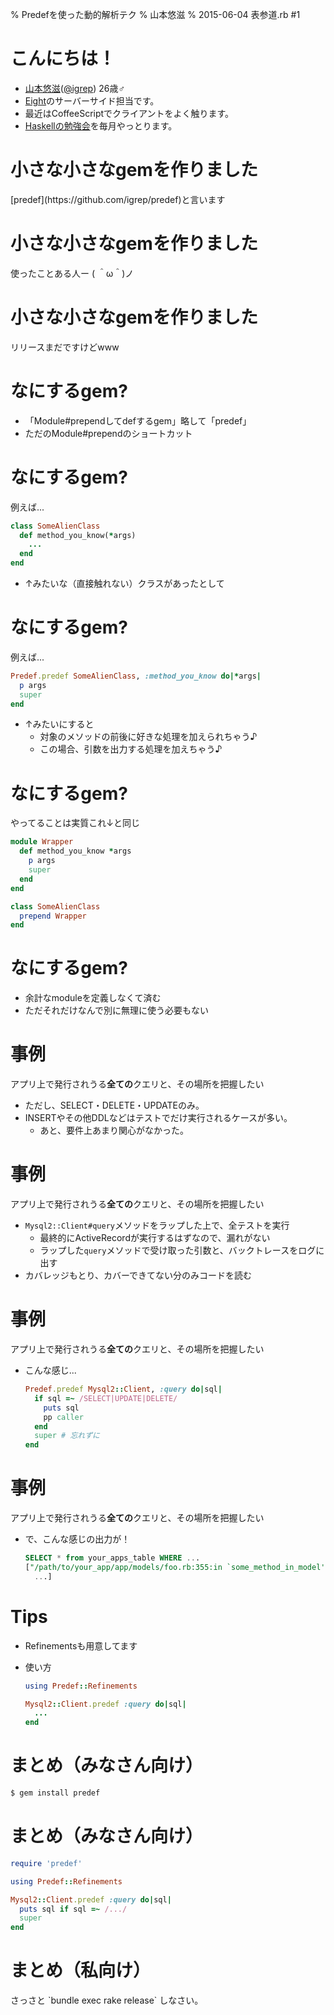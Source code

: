% Predefを使った動的解析テク
% 山本悠滋
% 2015-06-04 表参道.rb #1

# こんにちは！

- [山本悠滋](https://plus.google.com/u/0/+YujiYamamoto_igrep/about)([\@igrep](https://twitter.com/igrep)) 26歳♂
- [Eight](https://8card.net/)のサーバーサイド担当です。
- 最近はCoffeeScriptでクライアントをよく触ります。
- [Haskellの勉強会](http://haskellmokumoku.connpass.com/)を毎月やっとります。

# 小さな小さなgemを作りました

<div class="takahashiLike incremental">
[predef](https://github.com/igrep/predef)と言います
</div>

# 小さな小さなgemを作りました

<div class="takahashiLike">
使ったことある人ー ( ＾ω＾)ノ
</div>

# 小さな小さなgemを作りました

<div class="takahashiLike">
リリースまだですけどwww
</div>

# なにするgem?

- 「Module#prependしてdefするgem」略して「predef」
- ただのModule#prependのショートカット

# なにするgem?

例えば...

```ruby
class SomeAlienClass
  def method_you_know(*args)
    ...
  end
end
```

- ↑みたいな（直接触れない）クラスがあったとして

# なにするgem?

例えば...

```ruby
Predef.predef SomeAlienClass, :method_you_know do|*args|
  p args
  super
end
```

- ↑みたいにすると
    - 対象のメソッドの前後に好きな処理を加えられちゃう♪
    - この場合、引数を出力する処理を加えちゃう♪

# なにするgem?

やってることは実質これ↓と同じ

```ruby
module Wrapper
  def method_you_know *args
    p args
    super
  end
end

class SomeAlienClass
  prepend Wrapper
end
```

# なにするgem?

- 余計なmoduleを定義しなくて済む
- ただそれだけなんで別に無理に使う必要もない

# 事例

アプリ上で発行されうる**全ての**クエリと、その場所を把握したい

- ただし、SELECT・DELETE・UPDATEのみ。
- INSERTやその他DDLなどはテストでだけ実行されるケースが多い。
    - あと、要件上あまり関心がなかった。

# 事例

アプリ上で発行されうる**全ての**クエリと、その場所を把握したい

- `Mysql2::Client#query`メソッドをラップした上で、全テストを実行
    - 最終的にActiveRecordが実行するはずなので、漏れがない
    - ラップした`query`メソッドで受け取った引数と、バックトレースをログに出す
- カバレッジもとり、カバーできてない分のみコードを読む

# 事例

アプリ上で発行されうる**全ての**クエリと、その場所を把握したい

- こんな感じ...

    ```ruby
    Predef.predef Mysql2::Client, :query do|sql|
      if sql =~ /SELECT|UPDATE|DELETE/
        puts sql
        pp caller
      end
      super # 忘れずに
    end
    ```

# 事例

アプリ上で発行されうる**全ての**クエリと、その場所を把握したい

- で、こんな感じの出力が！

    ```sql
    SELECT * from your_apps_table WHERE ...
    ["/path/to/your_app/app/models/foo.rb:355:in `some_method_in_model'",
      ...]
    ```

# Tips

- Refinementsも用意してます
- 使い方

    ```ruby
    using Predef::Refinements

    Mysql2::Client.predef :query do|sql|
      ...
    end
    ```

# まとめ（みなさん向け）

```bash
$ gem install predef
```

# まとめ（みなさん向け）

```ruby
require 'predef'

using Predef::Refinements

Mysql2::Client.predef :query do|sql|
  puts sql if sql =~ /.../
  super
end
```

# まとめ（私向け）

<div class="incremental">
さっさと `bundle exec rake release` しなさい。
</div>

